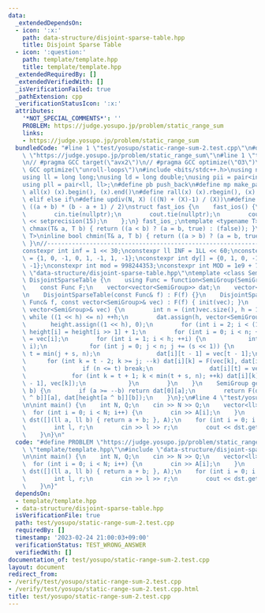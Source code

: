 ```yaml
---
data:
  _extendedDependsOn:
  - icon: ':x:'
    path: data-structure/disjoint-sparse-table.hpp
    title: Disjoint Sparse Table
  - icon: ':question:'
    path: template/template.hpp
    title: template/template.hpp
  _extendedRequiredBy: []
  _extendedVerifiedWith: []
  _isVerificationFailed: true
  _pathExtension: cpp
  _verificationStatusIcon: ':x:'
  attributes:
    '*NOT_SPECIAL_COMMENTS*': ''
    PROBLEM: https://judge.yosupo.jp/problem/static_range_sum
    links:
    - https://judge.yosupo.jp/problem/static_range_sum
  bundledCode: "#line 1 \"test/yosupo/static-range-sum-2.test.cpp\"\n#define PROBLEM\
    \ \"https://judge.yosupo.jp/problem/static_range_sum\"\n#line 1 \"template/template.hpp\"\
    \n// #pragma GCC target(\"avx2\")\n// #pragma GCC optimize(\"O3\")\n// #pragma\
    \ GCC optimize(\"unroll-loops\")\n#include <bits/stdc++.h>\nusing namespace std;\n\
    using ll = long long;\nusing ld = long double;\nusing pii = pair<int, int>;\n\
    using pll = pair<ll, ll>;\n#define pb push_back\n#define mp make_pair\n#define\
    \ all(x) (x).begin(), (x).end()\n#define rall(x) (x).rbegin(), (x).rend()\n#define\
    \ elif else if\n#define updiv(N, X) (((N) + (X)-1) / (X))\n#define sigma(a, b)\
    \ ((a + b) * (b - a + 1) / 2)\nstruct fast_ios {\n    fast_ios() {\n        ios::sync_with_stdio(false);\n\
    \        cin.tie(nullptr);\n        cout.tie(nullptr);\n        cout << fixed\
    \ << setprecision(15);\n    };\n} fast_ios_;\ntemplate <typename T>\ninline bool\
    \ chmax(T& a, T b) { return ((a < b) ? (a = b, true) : (false)); }\ntemplate <typename\
    \ T>\ninline bool chmin(T& a, T b) { return ((a > b) ? (a = b, true) : (false));\
    \ }\n//----------------------------------------------------------------------------\n\
    constexpr int inf = 1 << 30;\nconstexpr ll INF = 1LL << 60;\nconstexpr int dx[]\
    \ = {1, 0, -1, 0, 1, -1, 1, -1};\nconstexpr int dy[] = {0, 1, 0, -1, 1, 1, -1,\
    \ -1};\nconstexpr int mod = 998244353;\nconstexpr int MOD = 1e9 + 7;\n#line 1\
    \ \"data-structure/disjoint-sparse-table.hpp\"\ntemplate <class SemiGroup>\nstruct\
    \ DisjointSparseTable {\n    using Func = function<SemiGroup(SemiGroup, SemiGroup)>;\n\
    \    const Func F;\n    vector<vector<SemiGroup>> dat;\n    vector<int> height;\n\
    \n    DisjointSparseTable(const Func& f) : F(f) {}\n    DisjointSparseTable(const\
    \ Func& f, const vector<SemiGroup>& vec) : F(f) { init(vec); }\n    void init(const\
    \ vector<SemiGroup>& vec) {\n        int n = (int)vec.size(), h = 1;\n       \
    \ while ((1 << h) <= n) ++h;\n        dat.assign(h, vector<SemiGroup>(n));\n \
    \       height.assign((1 << h), 0);\n        for (int i = 2; i < (1 << h); i++)\
    \ height[i] = height[i >> 1] + 1;\n        for (int i = 0; i < n; ++i) dat[0][i]\
    \ = vec[i];\n        for (int i = 1; i < h; ++i) {\n            int s = (1 <<\
    \ i);\n            for (int j = 0; j < n; j += (s << 1)) {\n                int\
    \ t = min(j + s, n);\n                dat[i][t - 1] = vec[t - 1];\n          \
    \      for (int k = t - 2; k >= j; --k) dat[i][k] = F(vec[k], dat[i][k + 1]);\n\
    \                if (n <= t) break;\n                dat[i][t] = vec[t];\n   \
    \             for (int k = t + 1; k < min(t + s, n); ++k) dat[i][k] = F(dat[i][k\
    \ - 1], vec[k]);\n            }\n        }\n    }\n    SemiGroup get(int a, int\
    \ b) {\n        if (a >= --b) return dat[0][a];\n        return F(dat[height[a\
    \ ^ b]][a], dat[height[a ^ b]][b]);\n    }\n};\n#line 4 \"test/yosupo/static-range-sum-2.test.cpp\"\
    \n\nint main() {\n    int N, Q;\n    cin >> N >> Q;\n    vector<ll> A(N);\n  \
    \  for (int i = 0; i < N; i++) {\n        cin >> A[i];\n    }\n    DisjointSparseTable<ll>\
    \ dst([](ll a, ll b) { return a + b; }, A);\n    for (int i = 0; i < Q; i++) {\n\
    \        int l, r;\n        cin >> l >> r;\n        cout << dst.get(l, r) << endl;\n\
    \    }\n}\n"
  code: "#define PROBLEM \"https://judge.yosupo.jp/problem/static_range_sum\"\n#include\
    \ \"template/template.hpp\"\n#include \"data-structure/disjoint-sparse-table.hpp\"\
    \n\nint main() {\n    int N, Q;\n    cin >> N >> Q;\n    vector<ll> A(N);\n  \
    \  for (int i = 0; i < N; i++) {\n        cin >> A[i];\n    }\n    DisjointSparseTable<ll>\
    \ dst([](ll a, ll b) { return a + b; }, A);\n    for (int i = 0; i < Q; i++) {\n\
    \        int l, r;\n        cin >> l >> r;\n        cout << dst.get(l, r) << endl;\n\
    \    }\n}"
  dependsOn:
  - template/template.hpp
  - data-structure/disjoint-sparse-table.hpp
  isVerificationFile: true
  path: test/yosupo/static-range-sum-2.test.cpp
  requiredBy: []
  timestamp: '2023-02-24 21:00:03+09:00'
  verificationStatus: TEST_WRONG_ANSWER
  verifiedWith: []
documentation_of: test/yosupo/static-range-sum-2.test.cpp
layout: document
redirect_from:
- /verify/test/yosupo/static-range-sum-2.test.cpp
- /verify/test/yosupo/static-range-sum-2.test.cpp.html
title: test/yosupo/static-range-sum-2.test.cpp
---
```

